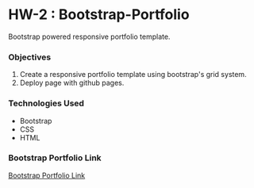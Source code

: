 # HW-2 : Bootstrap-Portfolio

Bootstrap powered responsive portfolio template.

### Objectives
1.	Create a responsive portfolio template using bootstrap's grid system.
2.	Deploy page with github pages.

### Technologies Used
- Bootstrap
- CSS
- HTML

### Bootstrap Portfolio Link
[Bootstrap Portfolio Link](https://radhikabgupta.github.io/Bootstrap-Portfolio/)

